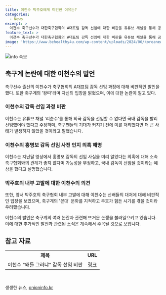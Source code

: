 ```yaml
---
title: 이천수 박주호에게 미안한 이유는?
categories:
  - News
excerpt: >
  이천수 축구선수가 대한축구협회의 A대표팀 감독 선임에 대한 비판을 유튜브 채널을 통해 공개했다. 그는 외국 감독을 선임하지 못하는 이유에 대해 균형있는 해결책을 찾아야 한다고 주장했으며, 축구계의 꼰대 문화와 후배인 박주호에 대한 지원을 거듭 강조했다. 또한 의혹으로부터 멀리 떨어져 있다고 강조했다. 
feature_text: >
  이천수 축구선수가 대한축구협회의 A대표팀 감독 선임에 대한 비판을 유튜브 채널을 통해 공개했다. 그는 외국 감독을 선임하지 못하는 이유에 대해 균형있는 해결책을 찾아야 한다고 주장했으며, 축구계의 꼰대 문화와 후배인 박주호에 대한 지원을 거듭 강조했다. 또한 의혹으로부터 멀리 떨어져 있다고 강조했다. 
image: 'https://www.behealthy4u.com/wp-content/uploads/2024/06/koreanews.jpg'
---
```


<p><img src="https://www.behealthy4u.com/wp-content/uploads/2024/06/koreanews.jpg" alt="info 속보" /></p>

<h2 data-ke-size="size26">축구계 논란에 대한 이천수의 발언</h2>

<p data-ke-size="size16">축구선수 출신의 이천수가 축구협회의 A대표팀 감독 선임 과정에 대해 비판적인 발언을 했다. 또한 축구계의 '왕따'라며 자신의 입장을 밝혔으며, 이에 대한 논란이 일고 있다.</p>

<h3>이천수의 감독 선임 과정 비판</h3>

<p data-ke-size="size16">이천수는 유튜브 채널 '리춘수'를 통해 외국 감독을 선임할 수 없다면 국내 감독을 빨리 선임했어야 했다고 주장하며, 축구팬들의 기대가 커지기 전에 이를 처리했다면 더 큰 사태가 발생하지 않았을 것이라고 말했습니다.</p>

<h3>이천수의 홍명보 감독 선임 사전 인지 의혹 해명</h3>

<p data-ke-size="size16">이천수는 지난달 영상에서 홍명보 감독의 선임 사실을 미리 알았다는 의혹에 대해 소속 축구협회와의 관계가 좋지 않다며 가능성을 부정하고, 국내 감독이 선임될 것이라는 예상을 했다고 설명했습니다.</p>

<h3>박주호의 내부 고발에 대한 이천수의 의견</h3>

<p data-ke-size="size16">또한, 앞서 박주호의 축구협회 내부 고발에 대해 이천수는 선배들의 대처에 대해 비판적인 입장을 보였으며, 축구계의 '꼰대' 문화를 지적하고 주호가 힘든 시기를 겪을 것이라 우려했습니다.</p>

<p data-ke-size="size16">이천수의 발언은 축구계의 여러 논란과 관련해 뜨거운 논쟁을 불러일으키고 있습니다. 이에 대한 추가적인 발전과 관련된 소식은 계속해서 주목될 것으로 보입니다.</p>

<h2 data-ke-size="size26">참고 자료</h2>

<table>
    <tbody>
        <tr>
            <td style="text-align: center; height: 17px;"><b>제목</b></td>
            <td style="text-align: center; height: 17px;"><b>URL</b></td>
        </tr>
        <tr>
            <td style="text-align: center; height: 17px;">이천수 "왜들 그러냐" 감독 선임 비판</td>
            <td style="text-align: center; height: 17px;"><a href="https://sports.news.naver.com/news.nhn?oid=477&amp;aid=0000315794">링크</a></td>
        </tr>
    </tbody>
</table>

<p data-ke-size="size16">&nbsp;</p>
생생한 뉴스, <a href="https://onioninfo.kr" rel="dofollow">onioninfo.kr</a>


